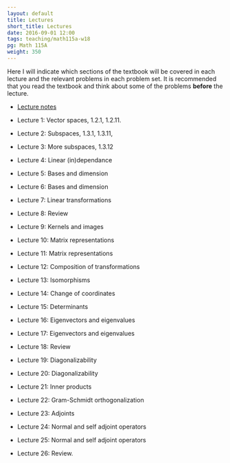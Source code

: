 ```yaml
---
layout: default
title: Lectures
short_title: Lectures
date: 2016-09-01 12:00
tags: teaching/math115a-w18
pg: Math 115A
weight: 350
---
```


Here I will indicate which sections of the textbook will be covered in each lecture and the relevant problems in each problem set. It is recommended that you read the textbook and think about some of the problems __before__ the lecture.

- [Lecture notes](lecture-notes.pdf)

- Lecture 1: Vector spaces, 1.2.1, 1.2.11.
- Lecture 2: Subspaces, 1.3.1, 1.3.11,
- Lecture 3: More subspaces, 1.3.12
- Lecture 4: Linear (in)dependance
- Lecture 5: Bases and dimension
- Lecture 6: Bases and dimension
- Lecture 7: Linear transformations
- Lecture 8: Review
- Lecture 9: Kernels and images
- Lecture 10: Matrix representations
- Lecture 11: Matrix representations
- Lecture 12: Composition of transformations
- Lecture 13: Isomorphisms
- Lecture 14: Change of coordinates 
- Lecture 15: Determinants
- Lecture 16: Eigenvectors and eigenvalues
- Lecture 17: Eigenvectors and eigenvalues
- Lecture 18: Review
- Lecture 19: Diagonalizability
- Lecture 20: Diagonalizability
- Lecture 21: Inner products
- Lecture 22: Gram-Schmidt orthogonalization
- Lecture 23: Adjoints
- Lecture 24: Normal and self adjoint operators
- Lecture 25: Normal and self adjoint operators
- Lecture 26: Review.

[Lecture 1]: lectures/lect1.pdf
[Lecture 2]: lectures/lect2.pdf
[Lecture 3]: lectures/lect3.pdf
[Lecture 4]: lectures/lect4.pdf
[Lecture 5]: lectures/lect5.pdf
[Lecture 6]: lectures/lect6.pdf
[Lecture 7]: lectures/lect7.pdf
[Lecture 8]: lectures/lect8.pdf
[Lecture 9]: lectures/lect9.pdf
[Lecture 10]: lectures/review1.pdf
[Lecture 11]: lectures/lect11.pdf
[Lecture 12]: lectures/lect12.pdf
[Lecture 13]: lectures/lect13.pdf
[Lecture 14]: lectures/lect14.pdf
[Lecture 15]: lectures/lect15.pdf
[Lecture 16]: lectures/lect16.pdf
[Lecture 17]: lectures/lect17.pdf
[Lecture 18]: lectures/lect18.pdf
[Lecture 19]: lectures/lect19.pdf
[Lecture 20]: lectures/lect20.pdf
[Lecture 21]: lectures/lect21.pdf
[Lecture 22]: lectures/lect22.pdf
[Lecture 23]: lectures/lect23.pdf
[Lecture 24]: lectures/lect24.pdf
[Lecture 25]: lectures/lect25.pdf
